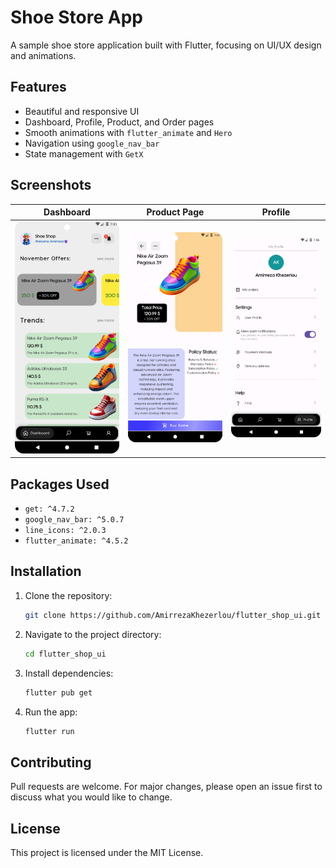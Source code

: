 # Shoe Store App

A sample shoe store application built with Flutter, focusing on UI/UX design and animations.

## Features
- Beautiful and responsive UI
- Dashboard, Profile, Product, and Order pages
- Smooth animations with `flutter_animate` and `Hero`
- Navigation using `google_nav_bar`
- State management with `GetX`

## Screenshots

| Dashboard | Product Page | Profile |
|-----------|------------|---------|
| ![Dashboard](https://raw.githubusercontent.com/AmirrezaKhezerlou/flutter_shop_ui/refs/heads/main/dashboard.png) | ![Product](https://raw.githubusercontent.com/AmirrezaKhezerlou/flutter_shop_ui/refs/heads/main/product.png) | ![Profile](https://raw.githubusercontent.com/AmirrezaKhezerlou/flutter_shop_ui/refs/heads/main/profile.png) |

## Packages Used
- `get: ^4.7.2`
- `google_nav_bar: ^5.0.7`
- `line_icons: ^2.0.3`
- `flutter_animate: ^4.5.2`

## Installation

1. Clone the repository:
   ```sh
   git clone https://github.com/AmirrezaKhezerlou/flutter_shop_ui.git
   ```
2. Navigate to the project directory:
   ```sh
   cd flutter_shop_ui
   ```
3. Install dependencies:
   ```sh
   flutter pub get
   ```
4. Run the app:
   ```sh
   flutter run
   ```

## Contributing
Pull requests are welcome. For major changes, please open an issue first to discuss what you would like to change.

## License
This project is licensed under the MIT License.
